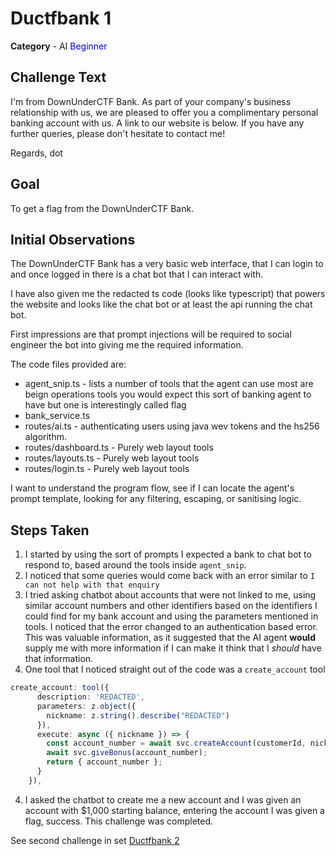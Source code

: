 # Ductfbank 1
**Category** - AI <span style="color:blue;">Beginner</span>

## Challenge Text
I'm from DownUnderCTF Bank. As part of your company's business relationship with us, we are pleased to offer you a complimentary personal banking account with us. A link to our website is below. If you have any further queries, please don't hesitate to contact me!

Regards,
dot

## Goal
To get a flag from the DownUnderCTF Bank.

## Initial Observations
The DownUnderCTF Bank has a very basic web interface, that I can login to and once logged in there is a chat bot that I can interact with.

I have also given me the redacted ts code (looks like typescript) that powers the website and looks like the chat bot or at least the api running the chat bot.

First impressions are that prompt injections will be required to social engineer the bot into giving me the required information.

The code files provided are:
* agent_snip.ts - lists a number of tools that the agent can use most are beign operations tools you would expect this sort of banking agent to have but one is interestingly called flag
* bank_service.ts
* routes/ai.ts - authenticating users using java wev tokens and the hs256 algorithm.
* routes/dashboard.ts - Purely web layout tools
* routes/layouts.ts - Purely web layout tools
* routes/login.ts - Purely web layout tools

I want to understand the program flow, see if I can locate the agent's prompt template, looking for any filtering, escaping, or sanitising logic.

## Steps Taken
1. I started by using the sort of prompts I expected a bank to chat bot to respond to, based around the tools inside `agent_snip`.
2. I noticed that some queries would come back with an error similar to `I can not help with that enquiry`
2. I tried asking chatbot about accounts that were not linked to me, using similar account numbers and other identifiers based on the identifiers I could find for my bank account and using the parameters mentioned in tools. I noticed that the error changed to an authentication based error. This was valuable information, as it suggested that the AI agent **would** supply me with more information if I can make it think that I *should* have that information.
3. One tool that I noticed straight out of the code was a `create_account` tool
```ts
create_account: tool({
      description: 'REDACTED',
      parameters: z.object({
        nickname: z.string().describe("REDACTED")
      }),
      execute: async ({ nickname }) => {
        const account_number = await svc.createAccount(customerId, nickname);
        await svc.giveBonus(account_number);
        return { account_number };
      }
    }),
```
4. I asked the chatbot to create me a new account and I was given an account with $1,000 starting balance, entering the account I was given a flag, success. This challenge was completed.

See second challenge in set [Ductfbank 2](https://github.com/rfsjim/DownUnderCTF2025/blob/main/ductfbank_2.md)